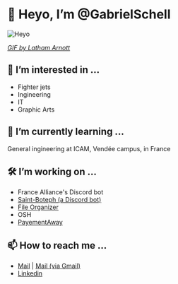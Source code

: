 # 👋 Heyo, I’m @GabrielSchell
![Heyo](https://cdn.dribbble.com/users/400493/screenshots/2703191/media/6ec2729788b85235e00bed8c809e0cc0.gif)

*[GIF by Latham Arnott](https://dribbble.com/shots/2703191-Hellooooooo)*

## 👀 I’m interested in ...
- Fighter jets
- Ingineering
- IT 
- Graphic Arts

## 🌱 I’m currently learning ...
General ingineering at ICAM, Vendée campus, in France

## 🛠️ I’m working on ...
- France Alliance's Discord bot
- [Saint-Boteph (a Discord bot)](https://github.com/GabrielSchell/Saint-Boteph)
- [File Organizer](https://github.com/GabrielSchell/File-Organizer)
- OSH
- [PayementAway](https://github.com/GabrielSchell/PayementAway)

## 📫 How to reach me ...
- [Mail](mailto:gabrielschell@vivaldi.net) | [Mail (via Gmail)](https://mail.google.com/mail/?view=cm&to=gabrielschell@vivaldi.net&su=&body=&bcc=)
- [Linkedin](https://www.linkedin.com/in/gabriel-schell/)
<br>
<!---
GabrielSchell/GabrielSchell is a ✨ special ✨ repository because its `README.md` (this file) appears on your GitHub profile.
You can click the Preview link to take a look at your changes.
--->

